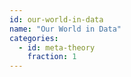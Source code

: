 ```yaml
---
id: our-world-in-data
name: "Our World in Data"
categories:
  - id: meta-theory
    fraction: 1
--- 
```


